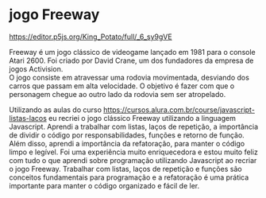 # jogo Freeway
https://editor.p5js.org/King_Potato/full/_6_sy9gVE

Freeway é um jogo clássico de videogame lançado em 1981 para o console Atari 2600. Foi criado por David Crane, um dos fundadores da empresa de jogos Activision. <br>
O jogo consiste em atravessar uma rodovia movimentada, desviando dos carros que passam em alta velocidade. O objetivo é fazer com que o personagem chegue ao outro lado da rodovia sem ser atropelado.

Utilizando as aulas do curso https://cursos.alura.com.br/course/javascript-listas-lacos eu recriei o jogo clássico Freeway utilizando a linguagem Javascript. Aprendi a trabalhar com listas, laços de repetição, a importância de dividir o código por responsabilidades, funções e retorno de função. Além disso, aprendi a importância da refatoração, para manter o código limpo e legível. Foi uma experiência muito enriquecedora e estou muito feliz com tudo o que aprendi sobre programação utilizando Javascript ao recriar o jogo Freeway. Trabalhar com listas, laços de repetição e funções são conceitos fundamentais para programação e a refatoração é uma prática importante para manter o código organizado e fácil de ler.
